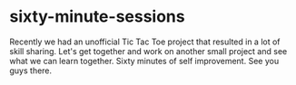 # sixty-minute-sessions
Recently we had an unofficial Tic Tac Toe project that resulted in a lot of skill sharing. Let's get together and work on another small project and see what we can learn together. Sixty minutes of self improvement. See you guys there. 
